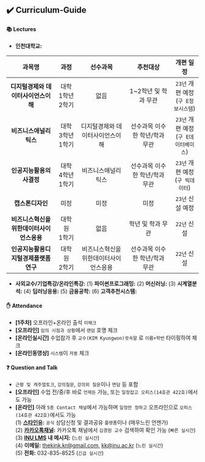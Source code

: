 ## ✔️ Curriculum-Guide

#### 📚 Lectures
- **인천대학교:**    

| **과목명** 	| **과정** 	| **선수과목** 	| **추천대상** 	| **개편 일정** 	|
|:---:	|:---:	|:---:	|:---:	|:---:	|
| **디지털경제와 데이터사이언스이해** 	| 대학<br>1학년2학기 	| 없음 	| 1~2학년 및 학과 무관 	| `23년` 개편 예정<br>(`구 E정보시스템`) 	|
| **비즈니스애널리틱스** 	| 대학<br>3학년1학기 	| 디지털경제와 데이터사이언스이해 	| 선수과목 이수한 학년/학과 무관 	| `23년` 개편 예정<br>(`구 E데이터베이스`) 	|
| **인공지능활용의사결정** 	| 대학<br>4학년1학기 	| 비즈니스애널리틱스 	| 선수과목 이수한 학년/학과 무관 	| `23년` 개편 예정<br>(`구 빅데이터`) 	|
| **캡스톤디자인** 	| 미정 	| 미정 	| 미정 	| `23년` 신설 예정 	|
| **비즈니스혁신을위한데이터사이언스응용** 	| 대학원<br>1학기 	| 없음 	| 학년 및 학과 무관 	| `22년` 신설  	|
| **인공지능활용디지털경제플랫폼연구** 	| 대학원<br>2학기 	| 비즈니스혁신을위한데이터사이언스응용 	| 선수과목 이수한 학년/학과 무관 	| `22년` 신설  	|

- **사외교수/기업특강/온라인특강:**
(1) **파이썬프로그래밍:** 
(2) **머신러닝:** 
(3) **시계열분석:** 
(4) **딥러닝응용:** 
(5) **금융공학:** 
(6) **고객추천시스템:** 

#### ✋ Attendance
- **[1주차]** 오프라인+온라인 출석 `미체크`
- **[오프라인]** `임의 시점과 상황`에서 `랜덤` 호명 체크
- **[온라인실시간]** 수업참가 후 `교수(KIM Kyungwon)귓속말` 로 `이름+학번` 타이핑하여 체크
- **[온라인동영상]** `시스템`이 `자동` 체크

#### ❓ Question and Talk    
- `근황 및 캐주얼토크`, `강의질문`, `강의외 질문`이나 `면담` 등 포함    
- **[오프라인]** 수업 전/중/후 바로 `언제든` 가능, 또는 `일정잡고 오피스(14호관 422호)`에서도 가능    
- **[온라인]** 아래 `5종 Contact 채널`에서 가능하며 `일정만 정하고` 오프라인으로 `오피스(14호관 422호)`에서도 가능    
(1) **[스타인유](https://starinu.inu.ac.kr/index.do):** `공식` 상담신청 및 결과공유 `플랫폼`이나 (매우느린 언젠가)    
(2) **[카카오톡채널](http://pf.kakao.com/_Exfqqb):** 카카오톡 채널에서 `김경원 교수` 검색하여 확인 가능 (`빠른 실시간`)    
(3) **[INU LMS](http://cyber.inu.ac.kr/) 내 메시지:** (`느린 실시간`)         
(4) **이메일:** thekink.kr@gmail.com, kk@inu.ac.kr (`느린 실시간`)        
(5) **전화:** 032-835-8525 (`긴급 실시간`)        
